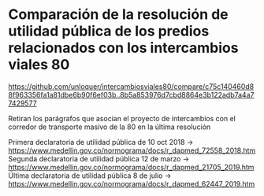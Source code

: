 # Comparación de la resolución de utilidad pública de los predios relacionados con los intercambios viales 80
https://github.com/unloquer/intercambiosviales80/compare/c75c140460d88f963356fa1a81dbe6b90f6ef03b..8b5a853976d7cbd8864e3b122adb7a4a77429577

Retiran los parágrafos que asocian el proyecto de intercambios con el corredor de transporte masivo de la 80 en la última resolución

Primera declaratoria de utilidad pública de 10 oct 2018 -> https://www.medellin.gov.co/normograma/docs/r_dapmed_72558_2018.htm
Segunda declaratoria de utilidad pública 12 de marzo -> https://www.medellin.gov.co/normograma/docs/r_dapmed_21705_2019.htm
Última declaratoria de utilidad pública 8 de julio -> https://www.medellin.gov.co/normograma/docs/r_dapmed_62447_2019.htm
